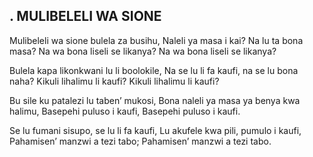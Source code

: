 ## . MULIBELELI WA SIONE

Mulibeleli wa sione bulela za busihu,
Naleli ya masa i kai? Na lu ta bona masa?
Na wa bona liseli se likanya?
Na wa bona liseli se likanya?


Bulela kapa likonkwani lu li boolokile,
Na se lu li fa kaufi, na se lu bona naha?
Kikuli lihalimu li kaufi?
Kikuli lihalimu li kaufi?


Bu sile ku patalezi lu taben’ mukosi,
Bona naleli ya masa ya benya kwa halimu,
Basepehi puluso i kaufi,
Basepehi puluso i kaufi.


Se lu fumani sisupo, se lu li fa kaufi,
Lu akufele kwa pili, pumulo i kaufi,
Pahamisen’ manzwi a tezi tabo;
Pahamisen’ manzwi a tezi tabo.




